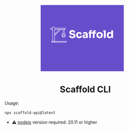 <div align="center">
  <img src="./assets/icon.png" alt="Icon" width="270" height="215">
  <div style="margin-left: 20px;">

# Scaffold CLI

  </div>
</div>


Usage:
```bash
npx scaffold-api@latest
```

- ⚠️ [nodejs](https://nodejs.org/en) version required: 20.11 or higher